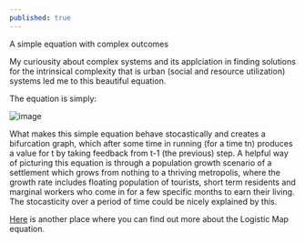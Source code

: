 ```yaml
---
published: true
---
```

A simple equation with complex outcomes

My curiousity about complex systems and its applciation in finding solutions for the intrinsical complexity that is urban (social and resource utilization) systems led me to this beautiful equation. 

The equation is simply:


![image](https://raw.githubusercontent.com/SD-Suman/SD-Suman.github.io/master/images/logisticmapequation.jpg)


What makes this simple equation behave stocastically and creates a bifurcation graph, which after some time in running (for a time tn) produces a value for t by taking feedback from t-1 (the previous) step. A helpful way of picturing this equation is through a population growth scenario of a settlement which grows from nothing to a thriving metropolis, where the growth rate includes floating population of tourists, short term residents and marginal workers who come in for a few specific months to earn their living. The stocasticity over a period of time could be nicely explained by this. 


[Here](https://www.magesblog.com/post/2012-03-17-logistic-map-feigenbaum-diagram/) is another place where you can find out more about the Logistic Map equation.
